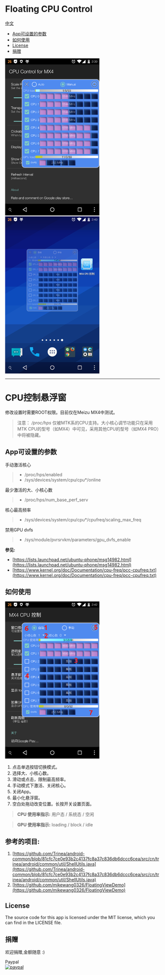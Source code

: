# Floating CPU Control 


[中文](#Chinese)

* [App可设置的参数](#settings_cn)
* [如何使用](#howtouse_cn)
* [License](#license_cn)
* [捐赠](#donation_cn)

![Screenshot](Screenshots/3_small.png)
![Screenshot](Screenshots/cn/5_small.png)


***
<a name="Chinese"/>

# CPU控制悬浮窗 


修改设置时需要ROOT权限。目前仅在Meizu MX4中测试。

> 注意： <i> /proc/hps</i> 仅被MTK系的CPU支持。大小核心调节功能只在采用MTK CPU的型号（如MX4）中可见，采用其他CPU的型号（如MX4 PRO）中将被隐藏。

## App可设置的参数
<a name="settings_cn"/>

手动激活核心
> - /proc/hps/enabled   
> - /sys/devices/system/cpu/cpu*/online   


最少激活的大、小核心数
> - /proc/hps/num_base_perf_serv 



核心最高频率
> - /sys/devices/system/cpu/cpu*/cpufreq/scaling_max_freq


禁用GPU dvfs

>  - /sys/module/pvrsrvkm/parameters/gpu_dvfs_enable



**参见:** 

 - [https://lists.launchpad.net/ubuntu-phone/msg14982.html](https://lists.launchpad.net/ubuntu-phone/msg14982.html)
 - [https://www.kernel.org/doc/Documentation/cpu-freq/pcc-cpufreq.txt](https://www.kernel.org/doc/Documentation/cpu-freq/pcc-cpufreq.txt)

## 如何使用
<a name="howtouse_cn"/>

![Screenshot](Screenshots/cn/2_cn_small.png)

1. 点击单选按钮切换模式。
2. 选择大、小核心数。
3. 滑动或点击，限制最高频率。
4. 手动模式下激活、关闭核心。
5. 关闭App。
6. 最小化悬浮窗。
7. 空白处拖动改变位置。长按开关设置页面。

> **CPU 使用率指示:**    用户态 / 系统态 / 空闲

> **GPU 使用率指示:**    loading / block / idle

## 参考的项目:
1. [https://github.com/Trinea/android-common/blob/81cfc7ce0e93b2c4137fc8a37c836db6dccc6cea/src/cn/trinea/android/common/util/ShellUtils.java](https://github.com/Trinea/android-common/blob/81cfc7ce0e93b2c4137fc8a37c836db6dccc6cea/src/cn/trinea/android/common/util/ShellUtils.java)
2. [https://github.com/mikewang0326/FloatingViewDemo](https://github.com/mikewang0326/FloatingViewDemo)

## License
<a name="license_cn"/>

The source code for this app is licensed under the MIT license, which you can find in the LICENSE file.

## 捐赠
<a name="donation_cn"/>

欢迎捐赠,金额随意 :)

Paypal  
[![paypal](https://www.paypalobjects.com/en_GB/SG/i/btn/btn_paynowCC_LG.gif)](https://www.paypal.com/cgi-bin/webscr?cmd=_s-xclick&hosted_button_id=ZR892QL6RC46G)
